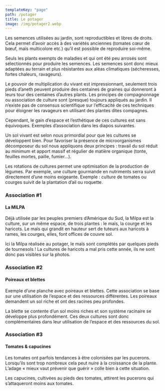 ```yaml
---
templateKey: "page"
path: /potager
title: Le potager
image: /img/potager2.webp
---
```


Les semences utilisées au jardin, sont reproductibles et
libres de droits.
Cela permet d’avoir accès à des variétés
anciennes (tomates cœur de bœuf, maïs multicolore etc.) qu’il
est possible de reproduire soi-même.

Seuls les plants exempts de maladies et qui ont été peu arrosés
sont sélectionnés pour produire les semences.
Les semences sont donc mieux adaptées au terrain et plus
résistantes aux aléas climatiques (sécheresses, fortes
chaleurs, ravageurs).

Le pouvoir de multiplication du vivant est impressionnant,
seulement trois pieds d’aneth peuvent produire des centaines
de graines qui donneront à leurs tour des centaines d’autres
plants.
Les principes de compagnonnage ou association de
culture sont (presque) toujours appliqués au jardin. Il n’existe
pas de consensus scientifique sur l’efficacité de ces techniques
pour éloigner les ravageurs en utilisant des plantes dites
compagnes.

Cependant, le gain d’espace et l’esthétique de ces cultures est
sans équivoques. Exemples d’association dans les diapos
suivantes.

Un sol vivant est selon nous primordial pour que les cultures se développent
bien. Pour favoriser la présence de microorganismes décomposeur du sol nous
appliquons deux principes : travail du sol réduit au minimum et apport massif et
régulier de matière organique (tonte, feuilles mortes, paille, fumier…).

Les rotations de cultures permet une optimisation de la production de légumes. Par
exemple, une culture gourmande en nutriments serra suivit directement d’une
moins exigeante. Exemple : culture de tomates ou courges suivit de la plantation
d’ail ou roquette.

### Association #1

#### La MILPA

Déjà utilisée par les peuples premiers
d’Amérique du Sud, la Milpa est la culture,
sur un même espace, de trois plantes : le maïs, la courge et les haricots.
Le maïs qui grandit en hauteur sert de tuteurs aux haricots à rames, les courges, elles, font offices de couvre sol.

Ici la Milpa réalisée au potager, le maïs sont complétés par quelques pieds de tournesols !
La cultures de haricots a mal pris cette année, ils ne sont donc pas visibles sur la photos.

### Association #2

#### Poireaux et blettes

Exemple d’une planche avec poireaux et blettes.
Cette association se base sur une utilisation de
l’espace et des ressources différentes.
Les poireaux demandent un sol riche et ont des
racines peu profondes.

La blette se contente d’un sol moins riches et son système racinaire se développe plus profondément.
Ces deux cultures sont donc complémentaires dans leur utilisation de l’espace et des ressources du sol.

### Association #3

#### Tomates & capucines

Les tomates ont parfois tendances à être colonisées par les pucerons.
Lorsqu’ils sont trop nombreux cela peut nuire à la croissance de la plante.
L’adage « mieux vaut prévenir que guérir » colle bien à cette situation.

Les capucines, cultivées au pieds des tomates, attirent les pucerons qui s’attaqueront moins aux tomates.
